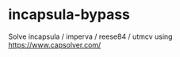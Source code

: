 # incapsula-bypass
Solve incapsula / imperva / reese84 / utmcv using https://www.capsolver.com/
                                                         